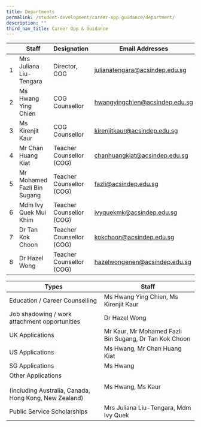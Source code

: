 ```yaml
---
title: Departments
permalink: /student-development/career-opp-guidance/department/
description: ""
third_nav_title: Career Opp & Guidance
---
```

<table>
<thead>
  <tr>
    <th> </th>
    <th>Staff</th>
    <th>Designation</th>
    <th>Email Addresses</th>
  </tr>
</thead>
<tbody>
  <tr>
    <td>1</td>
    <td>Mrs Juliana Liu-Tengara</td>
    <td>Director, COG</td>
    <td><a href="mailto:julianatengara@acsindep.edu.sg">julianatengara@acsindep.edu.sg</a></td>
  </tr>
  <tr>
    <td>2</td>
    <td>Ms Hwang Ying Chien</td>
    <td>COG Counsellor</td>
    <td><a href="mailto:hwangyingchien@acsindep.edu.sg">hwangyingchien@acsindep.edu.sg</a></td>
  </tr>
  <tr>
    <td>3</td>
    <td>Ms Kirenjit Kaur</td>
    <td>COG Counsellor</td>
    <td><a href="mailto:kirenjitkaur@acsindep.edu.sg">kirenjitkaur@acsindep.edu.sg</a></td>
  </tr>
  <tr>
    <td>4</td>
    <td>Mr Chan Huang Kiat</td>
    <td>Teacher Counsellor (COG)</td>
    <td><a href="mailto:chanhuangkiat@acsindep.edu.sg">chanhuangkiat@acsindep.edu.sg</a></td>
  </tr>
  <tr>
    <td>5</td>
    <td>Mr Mohamed Fazli Bin Sugang</td>
    <td>Teacher Counsellor (COG)</td>
    <td><a href="mailto:fazli@acsindep.edu.sg">fazli@acsindep.edu.sg</a></td>
  </tr>
  <tr>
    <td>6</td>
    <td>Mdm Ivy Quek Mui Khim</td>
    <td>Teacher Counsellor (COG)</td>
    <td><a href="mailto:ivyquekmk@acsindep.edu.sg">ivyquekmk@acsindep.edu.sg</a></td>
  </tr>
  <tr>
    <td>7</td>
    <td>Dr Tan Kok Choon</td>
    <td>Teacher Counsellor (COG)</td>
    <td><a href="mailto:kokchoon@acsindep.edu.sg">kokchoon@acsindep.edu.sg</a></td>
  </tr>
  <tr>
    <td>8</td>
    <td>Dr Hazel Wong</td>
    <td>Teacher Counsellor (COG)</td>
    <td><a href="mailto:hazelwongenen@acsindep.edu.sg">hazelwongenen@acsindep.edu.sg</a></td>
  </tr>
</tbody>
</table>

<table>
<thead>
  <tr>
    <th>Types</th>
    <th>Staff</th>
  </tr>
</thead>
<tbody>
  <tr>
    <td>Education / Career Counselling</td>
    <td>Ms Hwang Ying Chien, Ms Kirenjit Kaur</td>
  </tr>
  <tr>
    <td>Job shadowing / work attachment opportunities</td>
    <td>Dr Hazel Wong</td>
  </tr>
  <tr>
    <td>UK Applications</td>
    <td>Mr Kaur, Mr Mohamed Fazli Bin Sugang, Dr Tan Kok Choon</td>
  </tr>
  <tr>
    <td>US Applications</td>
    <td>Ms Hwang, Mr Chan Huang Kiat</td>
  </tr>
  <tr>
    <td>SG Applications</td>
    <td>Ms Hwang</td>
  </tr>
  <tr>
    <td>Other Applications<br><br>(including Australia, Canada, Hong Kong, New Zealand)</td>
    <td>Ms Hwang, Ms Kaur</td>
  </tr>
  <tr>
    <td>Public Service Scholarships</td>
    <td>Mrs Juliana Liu-Tengara, Mdm Ivy Quek</td>
  </tr>
</tbody>
</table>